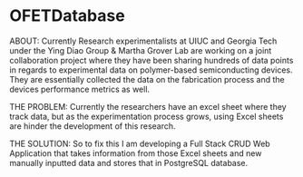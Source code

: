 # OFETDatabase
ABOUT:
Currently Research experimentalists at UIUC and Georgia Tech under the Ying Diao Group & Martha Grover Lab are working on a joint collaboration project where they have been sharing hundreds of data points in regards to experimental data on polymer-based semiconducting devices. They are essentially collected the data on the fabrication process and the devices performance metrics as well.

THE PROBLEM:
Currently the researchers have an excel sheet where they track data, but as the experimentation process grows, using Excel sheets are hinder the development of this research. 

THE SOLUTION:
So to fix this I am developing a Full Stack CRUD Web Application that takes information from those Excel sheets and new manually inputted data and stores that in PostgreSQL database.
